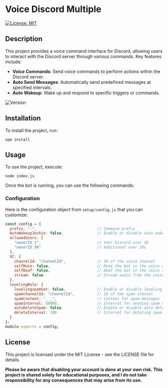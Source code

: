 # Voice Discord Multiple 
[![License: MIT](https://img.shields.io/badge/License-MIT-yellow.svg)](LICENSE)  <!-- Badge for license -->

## Description
This project provides a voice command interface for Discord, allowing users to interact with the Discord server through various commands. Key features include:

- **Voice Commands**: Send voice commands to perform actions within the Discord server.
- **Auto Send Messages**: Automatically send predefined messages at specified intervals.
- **Auto Wakeup**: Wake up and respond to specific triggers or commands.

![Version](https://img.shields.io/badge/version-1.0.0-blue.svg)  <!-- Badge for version -->

## Installation
To install the project, run:
```
npm install
```

## Usage
To use the project, execute:
```
node index.js
```
Once the bot is running, you can use the following commands:

### Configuration
Here is the configuration object from `setup/config.js` that you can customize:

```javascript
const config = {
  prefix: "-",                           // Command prefix
  AutoWakeupJockie: false,               // Enable or disable auto wakeup functionality
  allowedUsers: [
    "ownerID_1",                         // Your Discord user ID 
    "ownerID_99"                         // Additional user IDs
  ],
  VC: {
    channelId: "channelId",              // ID of the voice channel
    selfMute: false,                     // Mute the bot in the voice channel
    selfDeaf: false,                     // Deaf the bot in the voice channel
    stream: false                        // Stream audio from the voice channel
  },
  levelingRole: {
    levelingspamSet: false,              // Enable or disable leveling spam
    spamchannelId: "channelId",          // ID of the spam channel
    spamContent: "_ _",                  // Content for spam messages 
    spamInterval: 50000,                 // Interval for sending spam messages (in milliseconds)
    autoDeleteSpam: false,               // Enable or disable auto deletion of spam messages
    deleteInterval: 100                  // Interval for deleting spam messages (in milliseconds)
  }
};
module.exports = config;
```

## License
This project is licensed under the MIT License - see the LICENSE file for details.

**Please be aware that disabling your account is done at your own risk. This project is shared solely for educational purposes, and I do not take responsibility for any consequences that may arise from its use.**
